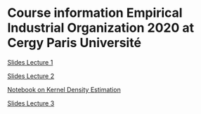 # Course information Empirical Industrial Organization 2020 at Cergy Paris Université

[Slides Lecture 1](empiricalio1.pdf)

[Slides Lecture 2](empiricalio2.pdf)

[Notebook on Kernel Density Estimation](kernel-density-example.ipynb)

[Slides Lecture 3](empiricalio3.pdf)
